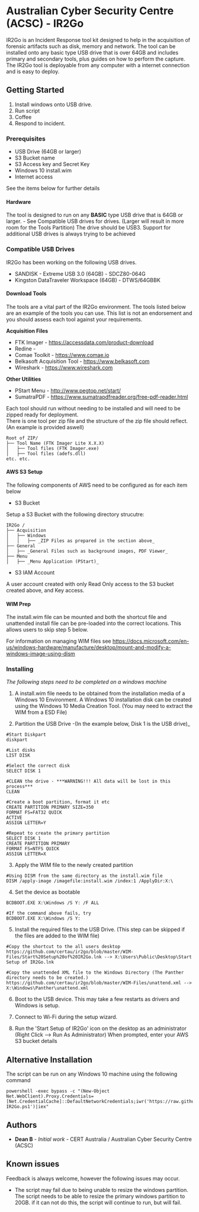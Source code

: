 # Australian Cyber Security Centre (ACSC) - IR2Go

IR2Go is an Incident Response tool kit designed to help in the acquisition of forensic artifacts such as disk, memory and network.
The tool can be installed onto any basic type USB drive that is over 64GB and includes primary and secondary tools, plus guides on how to perform the capture. The IR2Go tool is deployable from any computer with a internet connection and is easy to deploy.

## Getting Started

1. Install windows onto USB drive. 
2. Run script
3. Coffee
4. Respond to incident.

### Prerequisites

* USB Drive (64GB or larger)
* S3 Bucket name
* S3 Access key and Secret Key
* Windows 10 install.wim
* Internet access

See the items below for further details

#### Hardware

The tool is designed to run on any **BASIC** type USB drive that is 64GB or larger. - See Compatible USB drives for drives.
(Larger will result in more room for the Tools Partition)
The drive should be USB3.
Support for additional USB drives is always trying to be achieved

### Compatible USB Drives
IR2Go has been working on the following USB drives.
* SANDISK - Extreme USB 3.0 (64GB) - SDCZ80-064G
* Kingston DataTraveler Workspace (64GB) - DTWS/64GBBK 

#### Download Tools

The tools are a vital part of the IR2Go environment. 
The tools listed below are an example of the tools you can use. This list is not an endorsement and you should assess each tool against your requirements. 

**Acquisition Files**
* FTK Imager - https://accessdata.com/product-download
* Redine - 
* Comae Toolkit - https://www.comae.io
* Belkasoft Acquisition Tool - https://www.belkasoft.com
* Wireshark - https://www.wireshark.com

**Other Utilities**
* PStart Menu - http://www.pegtop.net/start/
* SumatraPDF - https://www.sumatrapdfreader.org/free-pdf-reader.html

Each tool should run without needing to be installed and will need to be zipped ready for deployment.  
There is one tool per zip file and the structure of the zip file should reflect. (An example is provided aswell)

```
Root of ZIP/ 
├── Tool Name (FTK Imager Lite X.X.X)
│   ├── Tool files (FTK Imager.exe)
│   ├── Tool files (adefs.dll)
etc. etc.
 ```

#### AWS S3 Setup

The following components of AWS need to be configured as for each item below

* S3 Bucket

Setup a S3 Bucket with the following directory strucutre:

```
IR2Go /
├── Acquisition
│   ├── Windows
│   │   ├── _ZIP Files as prepared in the section above_
├── General
│   ├── _General Files such as background images, PDF Viewer_
├── Menu
│   ├── _Menu Application (PStart)_

```

* S3 IAM Account

A user account created with only Read Only access to the S3 bucket created above, and Key access.

#### WIM Prep

The install.wim file can be mounted and both the shortcut file and unattended install file can be pre-loaded into the correct locations. This allows users to skip step 5 below.

For information on managing WIM files see https://docs.microsoft.com/en-us/windows-hardware/manufacture/desktop/mount-and-modify-a-windows-image-using-dism

### Installing

_The following steps need to be completed on a windows machine_

1. A install.wim file needs to be obtained from the installation media of a Windows 10 Environment. A Windows 10 installation disk can be created using the Windows 10 Media Creation Tool. (You may need to extract the WIM from a ESD File)

2. Partition the USB Drive -(In the example below, Disk 1 is the USB drive)_
```
#Start Diskpart
diskpart

#List disks
LIST DISK

#Select the correct disk
SELECT DISK 1

#CLEAN the drive - ***WARNING!!! All data will be lost in this process***
CLEAN

#Create a boot partition, format it etc
CREATE PARTITION PRIMARY SIZE=350
FORMAT FS=FAT32 QUICK
ACTIVE
ASSIGN LETTER=Y

#Repeat to create the primary partition
SELECT DISK 1
CREATE PARTITION PRIMARY
FORMAT FS=NTFS QUICK
ASSIGN LETTER=X
```

3. Apply the WIM file to the newly created partition
```
#Using DISM from the same directory as the install.wim file
DISM /apply-image /imagefile:install.wim /index:1 /ApplyDir:X:\
```

4. Set the device as bootable
```
BCDBOOT.EXE X:\Windows /S Y: /F ALL

#If the command above fails, try 
BCDBOOT.EXE X:\Windows /S Y:
```

5. Install the required files to the USB Drive. (This step can be skipped if the files are added to the WIM file)
```
#Copy the shortcut to the all users desktop
https://github.com/certau/ir2go/blob/master/WIM-Files/Start%20Setup%20of%20IR2Go.lnk --> X:\Users\Public\Desktop\Start Setup of IR2Go.lnk

#Copy the unattended XML file to the Windows Directory (The Panther directory needs to be created.)
https://github.com/certau/ir2go/blob/master/WIM-Files/unattend.xml --> X:\Windows\Panther\unattend.xml
```

6. Boot to the USB device. This may take a few restarts as drivers and Windows is setup. 

7. Connect to Wi-Fi during the setup wizard. 

8. Run the 'Start Setup of IR2Go' icon on the desktop as an administrator (Right Click --> Run As Administrator)
When prompted, enter your AWS S3 bucket details

## Alternative Installation

The script can be run on any Windows 10 machine using the following command

```
powershell -exec bypass -c "(New-Object Net.WebClient).Proxy.Credentials=[Net.CredentialCache]::DefaultNetworkCredentials;iwr('https://raw.githubusercontent.com/ertau/ir2go/master/Setup-IR2Go.ps1')|iex"
```

## Authors

* **Dean B** - *Initial work* - CERT Australia / Australian Cyber Security Centre (ACSC)

## Known issues

Feedback is always welcome, however the following issues may occur.

* The script may fail due to being unable to resize the windows partition. The script needs to be able to resize the primary windows partition to 20GB. if it can not do this, the script will continue to run, but will fail. 